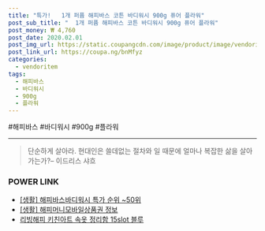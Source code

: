 ```yaml
--- 
title: "특가!   1개 퍼퓸 해피바스 코튼 바디워시 900g 퓨어 플라워" 
post_sub_title: "  1개 퍼퓸 해피바스 코튼 바디워시 900g 퓨어 플라워" 
post_money: ₩ 4,760 
post_date: 2020.02.01 
post_img_url: https://static.coupangcdn.com/image/product/image/vendoritem/2019/10/07/3000345667/75dc6fb9-262a-4756-b0d8-288c4037d1a7.jpg 
post_link_url: https://coupa.ng/bnMfyz 
categories: 
  - vendoritem 
tags: 
  - 해피바스 
  - 바디워시 
  - 900g 
  - 플라워 
--- 
```

  #해피바스 #바디워시 #900g #플라워 
<hr> 

> 단순하게 살아라. 현대인은 쓸데없는 절차와 일 때문에 얼마나 복잡한 삶을 살아가는가?– 이드리스 샤흐 


### POWER LINK

* <a href="https://blog.naver.com/sakai111/221792204760" target="_blank"> [생활] 해피바스바디워시 특가 순위 ~50위</a>
* <a href="https://blog.naver.com/fasyy4321/221761534785" target="_blank"> [생활] 해피머니모바일상품권 정보 </a>
* <a href="https://blog.naver.com/an0733/221785368563" target="_blank">리빙해피 키친아트 속옷 정리함 15slot 블루</a>
